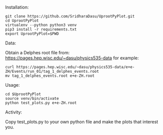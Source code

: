
Installation:

```
git clone https://github.com/SridharaDasu/UprootPyPlot.git
cd UprootPyPlot
virtualenv --python python3 venv
pip3 install -r requirements.txt
export UprootPyPlot=$PWD
```

Data:

Obtain a Delphes root file from: https://pages.hep.wisc.edu/~dasu/physics535-data
for example:

```
curl https://pages.hep.wisc.edu/~dasu/physics535-data/e+e-ZH/Events/run_01/tag_1_delphes_events.root
mv tag_1_delphes_events.root e+e-ZH.root
```

Usage:

```
cd $UprootPyPlot
source venv/bin/activate
python test_plots.py e+e-ZH.root
```

Activity:

Copy test_plots.py to your own python file and make the plots that interest you.
